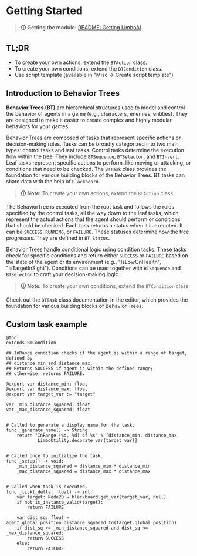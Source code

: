 # Getting Started

> **🛈 Getting the module:** [README: Getting LimboAI](../README.md#getting-limboai).


## TL;DR

- To create your own actions, extend the `BTAction` class.
- To create your own conditions, extend the `BTCondition` class.
- Use script template (available in "Misc → Create script template")


## Introduction to Behavior Trees

**Behavior Trees (BT)** are hierarchical structures used to model and control the behavior of agents in a game (e.g., characters, enemies, entities). They are designed to make it easier to create complex and highly modular behaviors for your games.

Behavior Trees are composed of tasks that represent specific actions or decision-making rules. Tasks can be broadly categorized into two main types: control tasks and leaf tasks. Control tasks determine the execution flow within the tree. They include `BTSequence`, `BTSelector`, and `BTInvert`. Leaf tasks represent specific actions to perform, like moving or attacking, or conditions that need to be checked. The `BTTask` class provides the foundation for various building blocks of the Behavior Trees. BT tasks can share data with the help of `Blackboard`.

> **🛈 Note:** To create your own actions, extend the `BTAction` class.

The BehaviorTree is executed from the root task and follows the rules specified by the control tasks, all the way down to the leaf tasks, which represent the actual actions that the agent should perform or conditions that should be checked. Each task returns a status when it is executed. It can be `SUCCESS`, `RUNNING`, or `FAILURE`. These statuses determine how the tree progresses. They are defined in `BT.Status`.

Behavior Trees handle conditional logic using condition tasks. These tasks check for specific conditions and return either `SUCCESS` or `FAILURE` based on the state of the agent or its environment (e.g., "IsLowOnHealth", "IsTargetInSight"). Conditions can be used together with `BTSequence` and `BTSelector` to craft your decision-making logic.

>**🛈 Note:** To create your own conditions, extend the `BTCondition` class.

Check out the `BTTask` class documentation in the editor, which provides the foundation for various building blocks of Behavior Trees.

## Custom task example

```gdscript
@tool
extends BTCondition

## InRange condition checks if the agent is within a range of target, defined by
## distance_min and distance_max.
## Returns SUCCESS if agent is within the defined range;
## otherwise, returns FAILURE.

@export var distance_min: float
@export var distance_max: float
@export var target_var := "target"

var _min_distance_squared: float
var _max_distance_squared: float


# Called to generate a display name for the task.
func _generate_name() -> String:
	return "InRange (%d, %d) of %s" % [distance_min, distance_max,
			LimboUtility.decorate_var(target_var)]


# Called once to initialize the task.
func _setup() -> void:
	_min_distance_squared = distance_min * distance_min
	_max_distance_squared = distance_max * distance_max


# Called when task is executed.
func _tick(_delta: float) -> int:
	var target: Node2D = blackboard.get_var(target_var, null)
	if not is_instance_valid(target):
		return FAILURE

	var dist_sq: float = agent.global_position.distance_squared_to(target.global_position)
	if dist_sq >= _min_distance_squared and dist_sq <= _max_distance_squared:
		return SUCCESS
	else:
		return FAILURE
```
